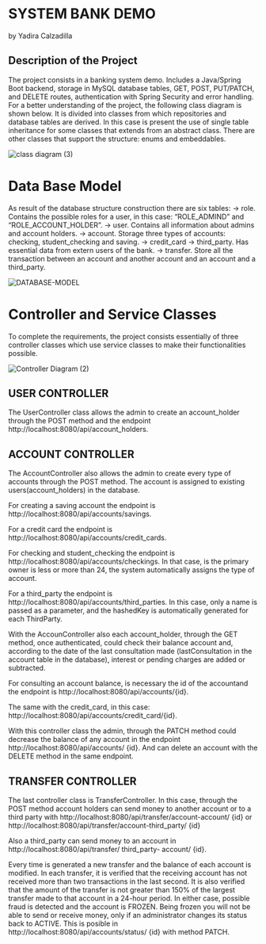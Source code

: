 # SYSTEM BANK DEMO

by Yadira Calzadilla


## Description of the Project
The project consists in a banking system demo. Includes a Java/Spring Boot backend, storage in MySQL database tables, GET, POST, PUT/PATCH, and DELETE routes, authentication with Spring Security and error handling.
For a better understanding of the project, the following class diagram is shown below. It is divided into classes from which repositories and database tables are derived. In this case is present the use of single table inheritance for some classes that extends from an abstract class. There are other classes that support the structure: enums and embeddables.

![class diagram (3)](https://user-images.githubusercontent.com/100872227/169347218-0612a306-b937-4dfc-808c-356f76037433.jpg)

# Data Base Model

As result of the database structure construction there are six tables: 
-> role. Contains the possible roles for a user, in this case: “ROLE_ADMIND” and “ROLE_ACCOUNT_HOLDER”.
-> user. Contains all information about admins and account holders.
-> account. Storage three types of accounts: checking, student_checking and saving.
-> credit_card
-> third_party. Has essential data from extern users of the bank.
-> transfer. Store all the transaction between an account and another account and an account and a third_party.

![DATABASE-MODEL](https://user-images.githubusercontent.com/100872227/169347354-a514a0bd-68db-4604-a3fe-d46bc2966efe.jpg)


# Controller and Service Classes

To complete the requirements, the project consists essentially of three controller classes which use service classes to make their functionalities possible.

![Controller Diagram (2)](https://user-images.githubusercontent.com/100872227/169347693-57262b22-ec5a-47e2-b35a-a7ed6bebeb8b.jpg)


## USER CONTROLLER

The UserController class allows the admin to create an account_holder through the POST method and the endpoint http://localhost:8080/api/account_holders.


## ACCOUNT CONTROLLER

The AccountController also allows the admin to create every type of accounts through the POST method. The account is assigned to existing users(account_holders) in the database.

For creating a saving account the endpoint is http://localhost:8080/api/accounts/savings.

For a credit card the endpoint is http://localhost:8080/api/accounts/credit_cards.

For checking and student_checking the endpoint is http://localhost:8080/api/accounts/checkings. In that case, is the primary owner is less or more than 24, the system automatically assigns the type of account.

For a third_party the endpoint is http://localhost:8080/api/accounts/third_parties. In this case, only a name is passed as a parameter, and the hashedKey is automatically generated for each ThirdParty.

With the AccounController also each account_holder, through the GET method, once authenticated, could check their balance account and, according to the date of the last consultation made (lastConsultation in the account table in the database), interest or pending charges are added or subtracted.

For consulting an account balance, is necessary the id of the accountand the endpoint is http://localhost:8080/api/accounts/{id}.

The same with the credit_card, in this case: http://localhost:8080/api/accounts/credit_card/{id}.

With this controller class the admin, through the PATCH method could decrease the balance of any account in the endpoint http://localhost:8080/api/accounts/ {id}. And can delete an account with the DELETE method in the same endpoint.


## TRANSFER CONTROLLER

The last controller class is TransferController. In this case, through the POST method account holders can send money to another account or to a third party with http://localhost:8080/api/transfer/account-account/ {id} or http://localhost:8080/api/transfer/account-third_party/ {id} 

Also a third_party can send money to an account in http://localhost:8080/api/transfer/ third_party- account/ {id}.

Every time is generated a new transfer and the balance of each account is modified. In each transfer, it is verified that the receiving account has not received more than two transactions in the last second. It is also verified that the amount of the transfer is not greater than 150% of the largest transfer made to that account in a 24-hour period. In either case, possible fraud is detected and the account is FROZEN. Being frozen you will not be able to send or receive money, only if an administrator changes its status back to ACTIVE. This is posible in http://localhost:8080/api/accounts/status/ {id} with method PATCH.

